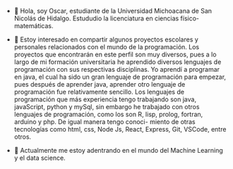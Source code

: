 - 👋 Hola, soy Oscar, estudiante de la Universidad Michoacana de San Nicolás de Hidalgo. Estududio la licenciatura en ciencias físico-matemáticas.
- 👀 Estoy interesado en compartir algunos proyectos escolares y personales relacionados con el mundo de la programación.
      Los proyectos que encontrarán en este perfil son muy diversos, pues a lo largo de mi formación universitaria he aprendido 
      diversos lenguajes de programación con sus respectivas disciplinas. 
      Yo aprendí a programar en java, el cual ha sido un gran lenguaje de programación para empezar, pues después de aprender
      java, aprender otro lenguaje de programación fue relativamente sencillo. 
      Los lenguajes de programación que más experiencia tengo trabajando son java, javaScript, python y mySql, sin embargo he
      trabajado con otros lenguajes de programación, como los son R, lisp, prolog, fortran, arduino y php. De igual manera tengo conoci-
      miento de otras tecnologías como html, css, Node Js, React, Express, Git, VSCode, entre otros.
      
- 🌱 Actualmente me estoy adentrando en el mundo del Machine Learning y el data science. 

